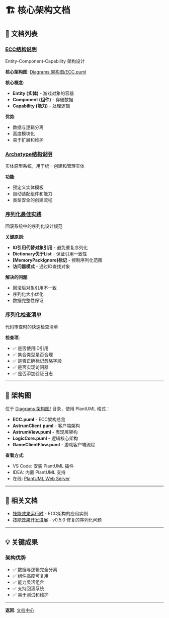 # 🏗️ 核心架构文档

## 📖 文档列表

### [ECC结构说明](ECC-System%20ECC结构说明.md)

Entity-Component-Capability 架构设计

**核心架构图**: [Diagrams 架构图/ECC.puml](Diagrams%20架构图/ECC.puml)

**核心概念**:

- **Entity (实体)** - 游戏对象的容器
- **Component (组件)** - 存储数据
- **Capability (能力)** - 处理逻辑

**优势**:

- 数据与逻辑分离
- 高度模块化
- 易于扩展和维护

### [Archetype结构说明](Archetype-System%20Archetype结构说明.md)

实体原型系统，用于统一创建和管理实体

**功能**:

- 预定义实体模板
- 自动装配组件和能力
- 类型安全的创建流程

### [序列化最佳实践](Serialization-Best-Practices%20序列化最佳实践.md)

回滚系统中的序列化设计规范

**关键原则**:

- **ID引用代替对象引用** - 避免重复序列化
- **Dictionary优于List** - 保证引用一致性
- **[MemoryPackIgnore]标记** - 控制序列化范围
- **访问器模式** - 通过ID查找对象

**解决的问题**:

- 回滚后对象引用不一致
- 序列化大小优化
- 数据完整性保证

### [序列化检查清单](Serialization-Checklist%20序列化检查清单.md)

代码审查时的快速检查清单

**检查项**:

- ✅ 是否使用ID引用
- ✅ 集合类型是否合理
- ✅ 是否正确标记忽略字段
- ✅ 是否实现访问器
- ✅ 是否添加验证日志

---

## 🎨 架构图

位于 [Diagrams 架构图/](Diagrams%20架构图/) 目录，使用 PlantUML 格式：

- **ECC.puml** - ECC架构总览
- **AstrumClient.puml** - 客户端架构
- **AstrumView.puml** - 表现层架构
- **LogicCore.puml** - 逻辑核心架构
- **GameClientFlow.puml** - 游戏客户端流程

**查看方式**:
- VS Code: 安装 PlantUML 插件
- IDEA: 内置 PlantUML 支持
- 在线: [PlantUML Web Server](http://www.plantuml.com/plantuml/)

---

## 🔗 相关文档

- [技能效果运行时](../02-CombatSystem%20战斗系统/Skill-Effect-Runtime%20技能效果运行时.md) - ECC架构的应用实例
- [技能效果开发进展](../02-CombatSystem%20战斗系统/_status%20开发进展/Skill-Effect-Progress%20技能效果开发进展.md) - v0.5.0 修复的序列化问题

---

## 💡 关键成果

### 架构优势

- ✅ 数据与逻辑完全分离
- ✅ 组件高度可复用
- ✅ 能力灵活组合
- ✅ 支持回滚系统
- ✅ 易于测试和维护

---

**返回**: [文档中心](../README.md)
